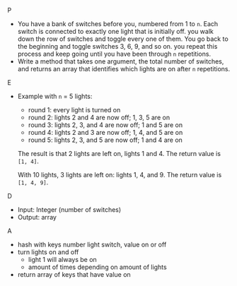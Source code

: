 P

- You have a bank of switches before you, numbered from 1 to ``n``. Each switch is connected to exactly one light that is initially off. you walk down the row of switches and toggle every one of them. You go back to the beginning and toggle switches 3, 6, 9, and so on. you repeat this process and keep going until you have been through ``n`` repetitions. 
- Write a method that takes one argument, the total number of switches, and returns an array that identifies which lights are on after ``n`` repetitions. 

E

- Example with `n` = 5 lights:

  -   round 1: every light is turned on
  -   round 2: lights 2 and 4 are now off; 1, 3, 5 are on
  -   round 3: lights 2, 3, and 4 are now off; 1 and 5 are on
  -   round 4: lights 2 and 3 are now off; 1, 4, and 5 are on
  -   round 5: lights 2, 3, and 5 are now off; 1 and 4 are on

  The result is that 2 lights are left on, lights 1 and 4. The return value is `[1, 4]`.

  With 10 lights, 3 lights are left on: lights 1, 4, and 9. The return value is `[1, 4, 9]`.

D

- Input: Integer (number of switches)
- Output: array

A

- hash with keys number light switch, value on or off
- turn lights on and off 
  - light 1 will always be on
  - amount of times depending on amount of lights
- return array of keys that have value on